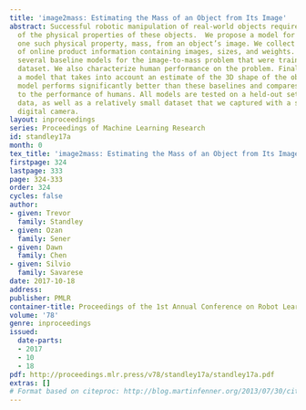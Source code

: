 ```yaml
---
title: 'image2mass: Estimating the Mass of an Object from Its Image'
abstract: Successful robotic manipulation of real-world objects requires an understanding
  of the physical properties of these objects.  We propose a model for estimating
  one such physical property, mass, from an object’s image. We collect a large dataset
  of online product information containing images, sizes, and weights. We compare
  several baseline models for the image-to-mass problem that were trained on this
  dataset. We also characterize human performance on the problem. Finally, we present
  a model that takes into account an estimate of the 3D shape of the object. This
  model performs significantly better than these baselines and compares favorably
  to the performance of humans. All models are tested on a held-out set of product
  data, as well as a relatively small dataset that we captured with a scale and a
  digital camera.
layout: inproceedings
series: Proceedings of Machine Learning Research
id: standley17a
month: 0
tex_title: 'image2mass: Estimating the Mass of an Object from Its Image'
firstpage: 324
lastpage: 333
page: 324-333
order: 324
cycles: false
author:
- given: Trevor
  family: Standley
- given: Ozan
  family: Sener
- given: Dawn
  family: Chen
- given: Silvio
  family: Savarese
date: 2017-10-18
address: 
publisher: PMLR
container-title: Proceedings of the 1st Annual Conference on Robot Learning
volume: '78'
genre: inproceedings
issued:
  date-parts:
  - 2017
  - 10
  - 18
pdf: http://proceedings.mlr.press/v78/standley17a/standley17a.pdf
extras: []
# Format based on citeproc: http://blog.martinfenner.org/2013/07/30/citeproc-yaml-for-bibliographies/
---
```

